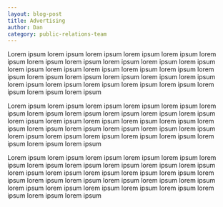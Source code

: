 ```yaml
---
layout: blog-post
title: Advertising
author: Dan
category: public-relations-team
---
```


Lorem ipsum lorem ipsum lorem ipsum lorem ipsum lorem ipsum lorem ipsum
lorem ipsum lorem ipsum lorem ipsum lorem ipsum lorem ipsum lorem ipsum
lorem ipsum lorem ipsum lorem ipsum lorem ipsum lorem ipsum lorem ipsum
lorem ipsum lorem ipsum lorem ipsum lorem ipsum lorem ipsum lorem ipsum
lorem ipsum lorem ipsum lorem ipsum lorem ipsum lorem ipsum lorem ipsum

<!--excerpt-->

Lorem ipsum lorem ipsum lorem ipsum lorem ipsum lorem ipsum lorem ipsum
lorem ipsum lorem ipsum lorem ipsum lorem ipsum lorem ipsum lorem ipsum
lorem ipsum lorem ipsum lorem ipsum lorem ipsum lorem ipsum lorem ipsum
lorem ipsum lorem ipsum lorem ipsum lorem ipsum lorem ipsum lorem ipsum
lorem ipsum lorem ipsum lorem ipsum lorem ipsum lorem ipsum lorem ipsum

Lorem ipsum lorem ipsum lorem ipsum lorem ipsum lorem ipsum lorem ipsum
lorem ipsum lorem ipsum lorem ipsum lorem ipsum lorem ipsum lorem ipsum
lorem ipsum lorem ipsum lorem ipsum lorem ipsum lorem ipsum lorem ipsum
lorem ipsum lorem ipsum lorem ipsum lorem ipsum lorem ipsum lorem ipsum
lorem ipsum lorem ipsum lorem ipsum lorem ipsum lorem ipsum lorem ipsum